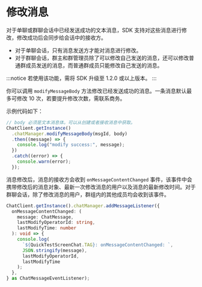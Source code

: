 # 修改消息

对于单聊或群聊会话中已经发送成功的文本消息，SDK 支持对这些消息进行修改，修改成功后会同步给会话中的接收方。

- 对于单聊会话，只有消息发送方才能对消息进行修改。
- 对于群聊会话，群主和群管理员除了可以修改自己发送的消息，还可以修改普通群成员发送的消息，而普通群成员只能修改自己发送的消息。

:::notice
若使用该功能，需将 SDK 升级至 1.2.0 或以上版本。
:::

你可以调用 `modifyMessageBody` 方法修改已经发送成功的消息。一条消息默认最多可修改 10 次，若要提升修改次数，需联系商务。

示例代码如下：

```typescript
// body 必须是文本消息体。可以从创建或者接收消息中获取。
ChatClient.getInstance()
  .chatManager.modifyMessageBody(msgId, body)
  .then((message) => {
    console.log("modify success:", message);
  })
  .catch((error) => {
    console.warn(error);
  });
```

消息修改后，消息的接收方会收到 `onMessageContentChanged` 事件，该事件中会携带修改后的消息对象、最新一次修改消息的用户以及消息的最新修改时间。对于群聊会话，除了修改消息的用户，群组内的其他成员均会收到该事件。

```typescript
ChatClient.getInstance().chatManager.addMessageListener({
  onMessageContentChanged: (
    message: ChatMessage,
    lastModifyOperatorId: string,
    lastModifyTime: number
  ): void => {
    console.log(
      `${QuickTestScreenChat.TAG}: onMessageContentChanged: `,
      JSON.stringify(message),
      lastModifyOperatorId,
      lastModifyTime
    );
  },
} as ChatMessageEventListener);
```
